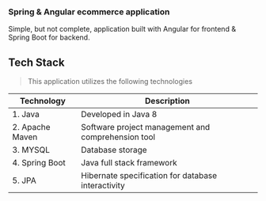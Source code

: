 ### Spring & Angular ecommerce application
 Simple, but not complete, application built with Angular for frontend & Spring Boot for backend.



## Tech Stack 
> This application utilizes the following technologies



| Technology   	      | Description    	                                                     |
|----	|-----------	                                                                       |
| 1. Java    	      |  Developed in Java 8  	                                         |
| 2. Apache Maven    	| Software project management and comprehension tool    	           |
| 3. MYSQL              | Database storage  	                                               |
| 4. Spring Boot   	| Java full stack framework  	                                         |
| 5. JPA   	            | Hibernate specification for database interactivity  	           |
 
